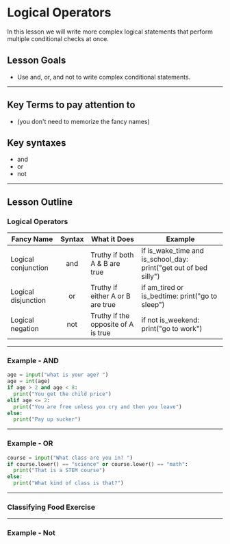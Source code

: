 # Logical Operators
In this lesson we will write more complex logical statements that perform multiple conditional checks at once.
## Lesson Goals
- Use and, or, and not to write complex conditional statements.

---

## Key Terms to pay attention to
- (you don't need to memorize the fancy names)

## Key syntaxes
- and
- or
- not

---

## Lesson Outline
### Logical Operators

| Fancy Name          | Syntax | What it Does                        | Example                                                             |
|---------------------|:------:|-------------------------------------|---------------------------------------------------------------------|
| Logical conjunction |   and  | Truthy if both A & B are true       | if is_wake_time and is_school_day:    print("get out of bed silly") |
| Logical disjunction |   or   | Truthy if either A or B are true    | if am_tired or is_bedtime:    print("go to sleep")                  |
| Logical negation    |   not  | Truthy if the opposite of A is true | if not is_weekend:    print("go to work")                           |

---

### Example - AND
```python
age = input("what is your age? ")
age = int(age)
if age > 2 and age < 8:
  print("You get the child price")
elif age <= 2:
  print("You are free unless you cry and then you leave")
else:
  print("Pay up sucker")
```

---

### Example - OR
```python
course = input("What class are you in? ")
if course.lower() == "science" or course.lower() == "math":
  print("That is a STEM course")
else:
  print("What kind of class is that?")
```

---

### Classifying Food Exercise

---

### Example - Not